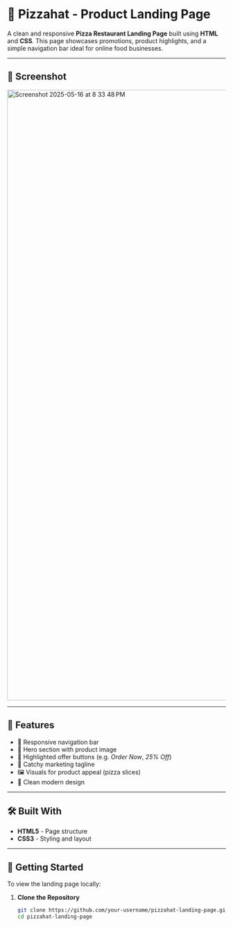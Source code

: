 # 🍕 Pizzahat - Product Landing Page

A clean and responsive **Pizza Restaurant Landing Page** built using **HTML** and **CSS**. This page showcases promotions, product highlights, and a simple navigation bar ideal for online food businesses.

---

## 📸 Screenshot
<img width="1404" alt="Screenshot 2025-05-16 at 8 33 48 PM" src="https://github.com/user-attachments/assets/2d85730e-ccd7-4259-aad9-a6bf43b55301" />


---

## 🌟 Features

- 🧭 Responsive navigation bar
- 🍕 Hero section with product image
- 🛒 Highlighted offer buttons (e.g. *Order Now*, *25% Off*)
- 💬 Catchy marketing tagline
- 🖼️ Visuals for product appeal (pizza slices)
- 🎨 Clean modern design

---

## 🛠️ Built With

- **HTML5** - Page structure
- **CSS3** - Styling and layout

---

## 🚀 Getting Started

To view the landing page locally:

1. **Clone the Repository**
   ```bash
   git clone https://github.com/your-username/pizzahat-landing-page.git
   cd pizzahat-landing-page
